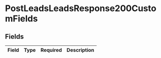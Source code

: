 # PostLeadsLeadsResponse200CustomFields


## Fields

| Field       | Type        | Required    | Description |
| ----------- | ----------- | ----------- | ----------- |